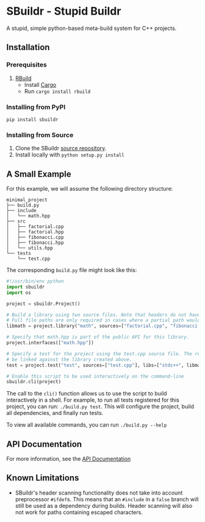 # SBuildr - Stupid Buildr

A stupid, simple python-based meta-build system for C++ projects.

## Installation

### Prerequisites

1. [RBuild](https://github.com/pmarathe25/RBuild)
    - Install [Cargo](https://doc.rust-lang.org/cargo/getting-started/installation.html)
    - Run `cargo install rbuild`

### Installing from PyPI
`pip install sbuildr`

### Installing from Source
1. Clone the SBuildr [source repository](https://github.com/pmarathe25/SBuildr).
2. Install locally with `python setup.py install`

## A Small Example

For this example, we will assume the following directory structure:
```
minimal_project
├── build.py
├── include
│   └── math.hpp
├── src
│   ├── factorial.cpp
│   ├── factorial.hpp
│   ├── fibonacci.cpp
│   ├── fibonacci.hpp
│   └── utils.hpp
└── tests
    └── test.cpp
```

The corresponding `build.py` file might look like this:

```python
#!/usr/bin/env python
import sbuildr
import os

project = sbuildr.Project()

# Build a library using two source files. Note that headers do not have to be specified manually.
# Full file paths are only required in cases where a partial path would be ambiguous.
libmath = project.library("math", sources=["factorial.cpp", "fibonacci.cpp"], libs=["stdc++"])

# Specify that math.hpp is part of the public API for this library.
project.interfaces(["math.hpp"])

# Specify a test for the project using the test.cpp source file. The resulting executable will
# be linked against the library created above.
test = project.test("test", sources=["test.cpp"], libs=["stdc++", libmath])

# Enable this script to be used interactively on the command-line
sbuildr.cli(project)
```

The call to the `cli()` function allows us to use the script to build interactively in a shell.
For example, to run all tests registered for this project, you can run: `./build.py test`. This will configure the project, build all dependencies, and finally run tests.

To view all available commands, you can run `./build.py --help`

<!-- TODO: Explain profiles -->

## API Documentation
For more information, see the [API Documentation](https://sbuildr.readthedocs.io/en/stable/)

## Known Limitations
- SBuildr's header scanning functionality does not take into account preprocessor `#ifdef`s. This means that an `#include` in a `false` branch will still be used as a dependency during builds. Header scanning will also not work for paths containing escaped characters.
